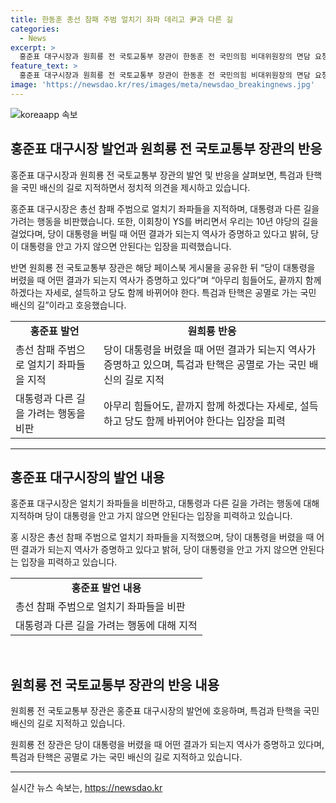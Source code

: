 ```yaml
---
title: 한동훈 총선 참패 주범 얼치기 좌파 데리고 尹과 다른 길
categories:
  - News
excerpt: >
  홍준표 대구시장과 원희룡 전 국토교통부 장관이 한동훈 전 국민의힘 비대위원장의 면담 요청을 거절한 가운데, 홍 시장이 SNS를 통해 총선 참패를 비판하고, 원 전 장관이 이에 공감했다. 또한, 두 사람은 특검과 탄핵이 국민 배신으로 이어질 수 있다는 입장을 공유하며 당 내 변화를 촉구했다. 홍 시장의 경고와 원 전 장관의 호응이 눈길을 끄는 상황이다.
feature_text: >
  홍준표 대구시장과 원희룡 전 국토교통부 장관이 한동훈 전 국민의힘 비대위원장의 면담 요청을 거절한 가운데, 홍 시장이 SNS를 통해 총선 참패를 비판하고, 원 전 장관이 이에 공감했다. 또한, 두 사람은 특검과 탄핵이 국민 배신으로 이어질 수 있다는 입장을 공유하며 당 내 변화를 촉구했다. 홍 시장의 경고와 원 전 장관의 호응이 눈길을 끄는 상황이다.
image: 'https://newsdao.kr/res/images/meta/newsdao_breakingnews.jpg'
---
```


<p><img src="https://newsdao.kr/res/images/meta/newsdao_breakingnews.jpg" alt="koreaapp 속보" /></p>

<h2 data-ke-size="size26">홍준표 대구시장 발언과 원희룡 전 국토교통부 장관의 반응</h2>

<p>홍준표 대구시장과 원희룡 전 국토교통부 장관의 발언 및 반응을 살펴보면, 특검과 탄핵을 국민 배신의 길로 지적하면서 정치적 의견을 제시하고 있습니다.</p>

<p data-ke-size="size16">홍준표 대구시장은 총선 참패 주범으로 얼치기 좌파들을 지적하며, 대통령과 다른 길을 가려는 행동을 비판했습니다. 또한, 이회창이 YS를 버리면서 우리는 10년 야당의 길을 걸었다며, 당이 대통령을 버릴 때 어떤 결과가 되는지 역사가 증명하고 있다고 밝혀, 당이 대통령을 안고 가지 않으면 안된다는 입장을 피력했습니다.</p>

<p data-ke-size="size16">반면 원희룡 전 국토교통부 장관은 해당 페이스북 게시물을 공유한 뒤 “당이 대통령을 버렸을 때 어떤 결과가 되는지 역사가 증명하고 있다”며 “아무리 힘들어도, 끝까지 함께 하겠다는 자세로, 설득하고 당도 함께 바뀌어야 한다. 특검과 탄핵은 공멸로 가는 국민 배신의 길”이라고 호응했습니다.</p>

<table>
    <tr>
        <td style="text-align: center; height: 17px;"><b>홍준표 발언</b></td>
        <td style="text-align: center; height: 17px;"><b>원희룡 반응</b></td>
    </tr>
    <tr>
        <td>총선 참패 주범으로 얼치기 좌파들을 지적</td>
        <td>당이 대통령을 버렸을 때 어떤 결과가 되는지 역사가 증명하고 있으며, 특검과 탄핵은 공멸로 가는 국민 배신의 길로 지적</td>
    </tr>
    <tr>
        <td>대통령과 다른 길을 가려는 행동을 비판</td>
        <td>아무리 힘들어도, 끝까지 함께 하겠다는 자세로, 설득하고 당도 함께 바뀌어야 한다는 입장을 피력</td>
    </tr>
</table>

<hr>

<h2 data-ke-size="size26">홍준표 대구시장의 발언 내용</h2>

<p>홍준표 대구시장은 얼치기 좌파들을 비판하고, 대통령과 다른 길을 가려는 행동에 대해 지적하며 당이 대통령을 안고 가지 않으면 안된다는 입장을 피력하고 있습니다.</p>

<p data-ke-size="size16">홍 시장은 총선 참패 주범으로 얼치기 좌파들을 지적했으며, 당이 대통령을 버렸을 때 어떤 결과가 되는지 역사가 증명하고 있다고 밝혀, 당이 대통령을 안고 가지 않으면 안된다는 입장을 피력하고 있습니다.</p>

<table>
    <tr>
        <td style="text-align: center; height: 17px;"><b>홍준표 발언 내용</b></td>
    </tr>
    <tr>
        <td>총선 참패 주범으로 얼치기 좌파들을 비판</td>
    </tr>
    <tr>
        <td>대통령과 다른 길을 가려는 행동에 대해 지적</td>
    </tr>
</table>

<p data-ke-size="size16">&nbsp;</p>

<h2 data-ke-size="size26">원희룡 전 국토교통부 장관의 반응 내용</h2>

<p>원희룡 전 국토교통부 장관은 홍준표 대구시장의 발언에 호응하며, 특검과 탄핵을 국민 배신의 길로 지적하고 있습니다.</p>

<p data-ke-size="size16">원희룡 전 장관은 당이 대통령을 버렸을 때 어떤 결과가 되는지 역사가 증명하고 있다며, 특검과 탄핵은 공멸로 가는 국민 배신의 길로 지적하고 있습니다.</p>

<p><hr></p>
실시간 뉴스 속보는, <a href="https://newsdao.kr" rel="dofollow">https://newsdao.kr</a>


